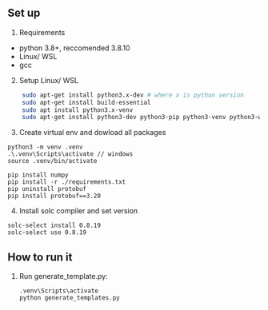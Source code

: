 ## Set up
1. Requirements
- python 3.8+, reccomended 3.8.10
- Linux/ WSL
- gcc

2. Setup Linux/ WSL
```bash
    sudo apt-get install python3.x-dev # where x is python version
    sudo apt-get install build-essential 
    sudo apt install python3.x-venv
    sudo apt-get install python3-dev python3-pip python3-venv python3-wheel -y
```

3. Create virtual env and dowload all packages
```
python3 -m venv .venv
.\.venv\Scripts\activate // windows
source .venv/bin/activate

pip install numpy
pip install -r ./requirements.txt
pip uninstall protobuf
pip install protobuf==3.20
```

4. Install solc compiler and set version
```
solc-select install 0.8.19
solc-select use 0.8.19
```

## How to run it

1. Run generate_template.py:
    ```
    .venv\Scripts\activate
    python generate_templates.py
    ```